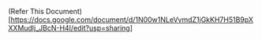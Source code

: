 (Refer This Document)[https://docs.google.com/document/d/1N00w1NLeVvmdZ1jGkKH7H51B9pXXXMudlj_JBcN-H4I/edit?usp=sharing]